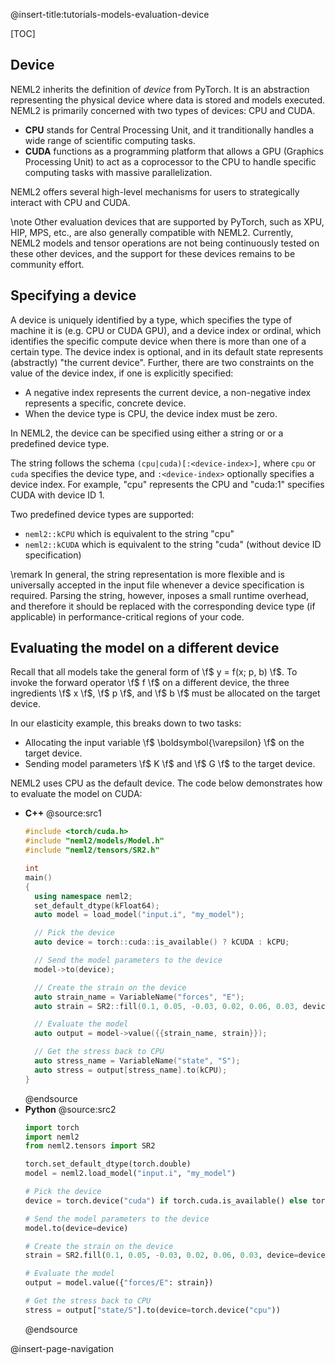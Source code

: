 @insert-title:tutorials-models-evaluation-device

[TOC]

## Device

NEML2 inherits the definition of *device* from PyTorch. It is an abstraction representing the physical device where data is stored and models executed. NEML2 is primarily concerned with two types of devices: CPU and CUDA.
- **CPU** stands for Central Processing Unit, and it tranditionally handles a wide range of scientific computing tasks.
- **CUDA** functions as a programming platform that allows a GPU (Graphics Processing Unit) to act as a coprocessor to the CPU to handle specific computing tasks with massive parallelization.

NEML2 offers several high-level mechanisms for users to strategically interact with CPU and CUDA.

\note
Other evaluation devices that are supported by PyTorch, such as XPU, HIP, MPS, etc., are also generally compatible with NEML2. Currently, NEML2 models and tensor operations are not being continuously tested on these other devices, and the support for these devices remains to be community effort.

## Specifying a device

A device is uniquely identified by a type, which specifies the type of machine it is (e.g. CPU or CUDA GPU), and a device index or ordinal, which identifies the specific compute device when there is more than one of a certain type. The device index is optional, and in its default state represents (abstractly) "the current device". Further, there are two constraints on the value of the device index, if one is explicitly specified:
- A negative index represents the current device, a non-negative index represents a specific, concrete device.
- When the device type is CPU, the device index must be zero.

In NEML2, the device can be specified using either a string or or a predefined device type.

The string follows the schema `(cpu|cuda)[:<device-index>]`, where `cpu` or `cuda` specifies the device type, and `:<device-index>` optionally specifies a device index. For example, "cpu" represents the CPU and "cuda:1" specifies CUDA with device ID 1.

Two predefined device types are supported:
- `neml2::kCPU` which is equivalent to the string "cpu"
- `neml2::kCUDA` which is equivalent to the string "cuda" (without device ID specification)

\remark
In general, the string representation is more flexible and is universally accepted in the input file whenever a device specification is required. Parsing the string, however, inposes a small runtime overhead, and therefore it should be replaced with the corresponding device type (if applicable) in performance-critical regions of your code.

## Evaluating the model on a different device

Recall that all models take the general form of \f$ y = f(x; p, b) \f$. To invoke the forward operator \f$ f \f$ on a different device, the three ingredients \f$ x \f$, \f$ p \f$, and \f$ b \f$ must be allocated on the target device.

In our elasticity example, this breaks down to two tasks:
- Allocating the input variable \f$ \boldsymbol{\varepsilon} \f$ on the target device.
- Sending model parameters \f$ K \f$ and \f$ G \f$ to the target device.

NEML2 uses CPU as the default device. The code below demonstrates how to evaluate the model on CUDA:

<div class="tabbed">

- <b class="tab-title">C++</b>
  @source:src1
  ```cpp
  #include <torch/cuda.h>
  #include "neml2/models/Model.h"
  #include "neml2/tensors/SR2.h"

  int
  main()
  {
    using namespace neml2;
    set_default_dtype(kFloat64);
    auto model = load_model("input.i", "my_model");

    // Pick the device
    auto device = torch::cuda::is_available() ? kCUDA : kCPU;

    // Send the model parameters to the device
    model->to(device);

    // Create the strain on the device
    auto strain_name = VariableName("forces", "E");
    auto strain = SR2::fill(0.1, 0.05, -0.03, 0.02, 0.06, 0.03, device);

    // Evaluate the model
    auto output = model->value({{strain_name, strain}});

    // Get the stress back to CPU
    auto stress_name = VariableName("state", "S");
    auto stress = output[stress_name].to(kCPU);
  }
  ```
  @endsource
- <b class="tab-title">Python</b>
  @source:src2
  ```python
  import torch
  import neml2
  from neml2.tensors import SR2

  torch.set_default_dtype(torch.double)
  model = neml2.load_model("input.i", "my_model")

  # Pick the device
  device = torch.device("cuda") if torch.cuda.is_available() else torch.device("cpu")

  # Send the model parameters to the device
  model.to(device=device)

  # Create the strain on the device
  strain = SR2.fill(0.1, 0.05, -0.03, 0.02, 0.06, 0.03, device=device)

  # Evaluate the model
  output = model.value({"forces/E": strain})

  # Get the stress back to CPU
  stress = output["state/S"].to(device=torch.device("cpu"))
  ```
  @endsource

</div>

@insert-page-navigation

